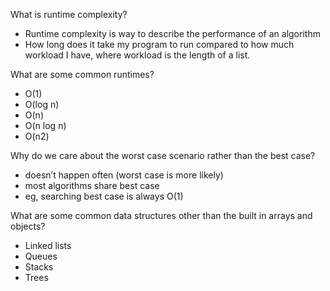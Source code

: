 What is runtime complexity? 
 - Runtime complexity is way to describe the performance of an algorithm
 - How long does it take my program to run compared to how much workload I have, where workload is the length of a list.

What are some common runtimes? 
- O(1)
- O(log n)
- O(n)
- O(n log n)
- O(n2)


Why do we care about the worst case scenario rather than the best case?
 - doesn’t happen often (worst case is more likely)
 - most algorithms share best case 
 - eg, searching best case is always O(1)


What are some common data structures other than the built in arrays and objects? 
- Linked lists
- Queues
- Stacks
- Trees